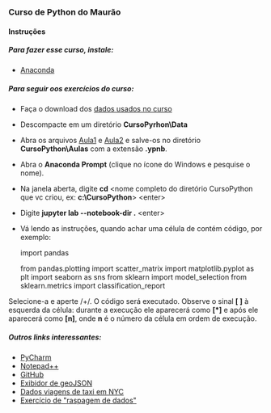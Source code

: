 ### Curso de Python do Maurão
#### Instruções

##### Para fazer esse curso, instale:
- [Anaconda](https://www.anaconda.com/distribution/)

##### Para seguir oos exercícios do curso:

- Faça o download dos [dados usados no curso](https://drive.google.com/open?id=15f1t4fGEFA7ZK_N2S_4rse-T-IGg_xjV)
- Descompacte em um diretório **CursoPyrhon\Data**
- Abra os arquivos [Aula1](https://github.com/assismauro/CursoPython/blob/master/aula1.ipynb) e [Aula2](https://github.com/assismauro/CursoPython/blob/master/aula2.ipynb) e salve-os no diretório **CursoPython\Aulas** com a extensão **.ypnb**.
- Abra o **Anaconda Prompt** (clique no ícone do Windows e pesquise o nome).
- Na janela aberta, digite **cd** <nome completo do diretório CursoPython que vc criou, ex: **c:\CursoPython**> \<enter>
- Digite  **jupyter lab --notebook-dir .** \<enter>
- Vá lendo as instruções, quando achar uma célula de contém código, por exemplo:


    import pandas

    from pandas.plotting import scatter_matrix
    import matplotlib.pyplot as plt
    import seaborn as sns
    from sklearn import model_selection
    from sklearn.metrics import classification_report

Selecione-a e aperte /<Shift>+/<Enter>. O código será executado. Observe o sinal **[ ]** à esquerda da célula: durante a execução ele aparecerá como **[*]** e após ele aparecerá como **[n]**, onde **n** é o número da célula em ordem de execução.

##### Outros links interessantes:

- [PyCharm](https://www.jetbrains.com/pycharm/download/download-thanks.html?platform=windows&code=PCC)
- [Notepad++](https://notepad-plus-plus.org/repository/7.x/7.0/npp.7.Installer.x64.exe)
- [GitHub](http://github.com)
- [Exibidor de geoJSON](http://geojson.io/)
- [Dados viagens de taxi em NYC](https://www1.nyc.gov/site/tlc/about/tlc-trip-record-data.page)
- [Exercício de "raspagem de dados"](https://github.com/juditecypreste/Scraper-Oscar/blob/master/Scraper%20Oscar.ipynb)

